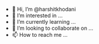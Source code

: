 - 👋 Hi, I’m @harshitkhodani
- 👀 I’m interested in ...
- 🌱 I’m currently learning ...
- 💞️ I’m looking to collaborate on ...
- 📫 How to reach me ...

<!---
harshitkhodani/harshitkhodani is a ✨ special ✨ repository because its `README.md` (this file) appears on your GitHub profile.
You can click the Preview link to take a look at your changes.
--->
